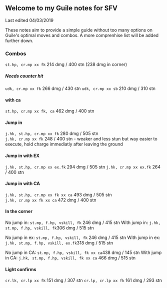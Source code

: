 ## Welcome to my Guile notes for SFV
Last edited 04/03/2019

These notes aim to provide a simple guide without too many options on Guile's optimal moves and combos. A more comprenhise list will be added further down.

### Combos

```st.hp, cr.mp xx fk``` 214 dmg / 400 stn  (238 dmg in corner)

##### Needs counter hit
```udk, cr.mp xx fk``` 266 dmg / 430 stn
```udk, cr.mp xx sb``` 210 dmg / 310 stn

#### with ca
```st.hp, cr.mp xx fk, ca``` 462 dmg / 400 stn

#### Jump in
```j.hk, st.hp, cr.mp xx fk``` 280 dmg / 505 stn  
```j.hk, cr.mp xx fk``` 248 / 400 stn - weaker and less stun but way easier to execute, hold charge immediatly after leaving the ground

#### Jump in with EX
```j.hk, st.hp, cr.mp xx ex.fk``` 294 dmg / 505 stn
```j.hk, cr.mp xx ex.fk``` 264 / 400 stn 

#### Jump in with CA
```j.hk, st.hp, cr.mp xx fk xx ca``` 493 dmg / 505 stn  
```j.hk, cr.mp xx fk xx ca``` 472 dmg / 400 stn

#### In the corner 
No jump in:
```st.mp, f.hp, vskill, fk``` 246 dmg / 415 stn
With jump in:
```j.hk, st.mp, f.hp, vskill, fk```306 dmg / 515 stn

No jump in ex:
```st.mp, f.hp, vskill, fk``` 246 dmg / 415 stn
With jump in ex:
```j.hk, st.mp, f.hp, vskill, ex.fk```318 dmg / 515 stn

No jump in CA:
```st.mp, f.hp, vskill, fk xx ca```438 dmg / 145 stn
With jump in CA:
```j.hk, st.mp, f.hp, vskill, fk xx ca``` 466 dmg / 515 stn

#### Light confirms
```cr.lk, cr.lp xx fk``` 151 dmg / 307 stn
```cr.lp, cr.lp xx fk``` 161 dmg / 293 stn



